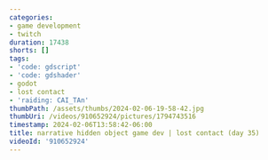 ```yaml
---
categories:
- game development
- twitch
duration: 17438
shorts: []
tags:
- 'code: gdscript'
- 'code: gdshader'
- godot
- lost contact
- 'raiding: CAI_TAn'
thumbPath: /assets/thumbs/2024-02-06-19-58-42.jpg
thumbUri: /videos/910652924/pictures/1794743516
timestamp: 2024-02-06T13:58:42-06:00
title: narrative hidden object game dev | lost contact (day 35)
videoId: '910652924'
---
```


